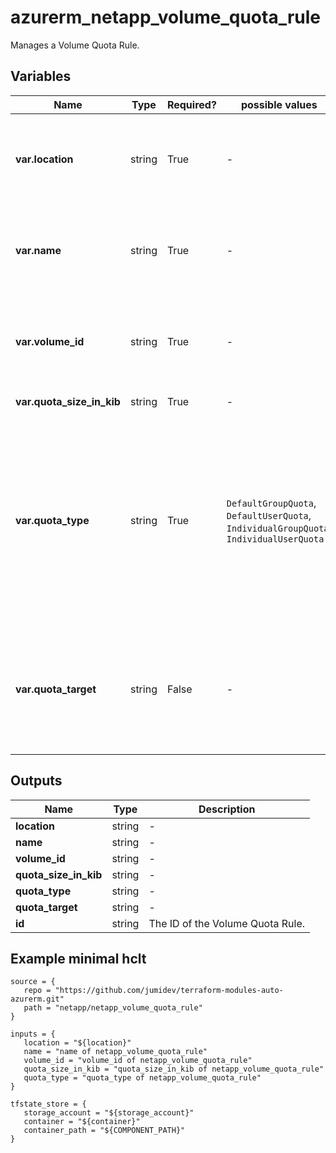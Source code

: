# azurerm_netapp_volume_quota_rule

Manages a Volume Quota Rule.

## Variables

| Name | Type | Required? |  possible values |  Description |
| ---- | ---- | --------- |  ----------- | ----------- |
| **var.location** | string | True | -  |  The Azure Region where the Volume Quota Rule should exist. Changing this forces a new Volume Quota Rule to be created. | 
| **var.name** | string | True | -  |  The name which should be used for this Volume Quota Rule. Changing this forces a new Volume Quota Rule to be created. | 
| **var.volume_id** | string | True | -  |  The NetApp volume ID where the Volume Quota Rule is assigned to. Changing this forces a new resource to be created. | 
| **var.quota_size_in_kib** | string | True | -  |  Quota size in kibibytes. | 
| **var.quota_type** | string | True | `DefaultGroupQuota`, `DefaultUserQuota`, `IndividualGroupQuota`, `IndividualUserQuota`  |  Quota type. Possible values are `DefaultGroupQuota`, `DefaultUserQuota`, `IndividualGroupQuota` and `IndividualUserQuota`. Please note that `IndividualGroupQuota` and `DefaultGroupQuota` are not applicable to SMB and dual-protocol volumes. Changing this forces a new resource to be created. | 
| **var.quota_target** | string | False | -  |  Quota Target. This can be Unix UID/GID for NFSv3/NFSv4.1 volumes and Windows User SID for CIFS based volumes. Changing this forces a new resource to be created. | 



## Outputs

| Name | Type | Description |
| ---- | ---- | --------- | 
| **location** | string  | - | 
| **name** | string  | - | 
| **volume_id** | string  | - | 
| **quota_size_in_kib** | string  | - | 
| **quota_type** | string  | - | 
| **quota_target** | string  | - | 
| **id** | string  | The ID of the Volume Quota Rule. | 

## Example minimal hclt

```hcl
source = {
   repo = "https://github.com/jumidev/terraform-modules-auto-azurerm.git" 
   path = "netapp/netapp_volume_quota_rule" 
}

inputs = {
   location = "${location}" 
   name = "name of netapp_volume_quota_rule" 
   volume_id = "volume_id of netapp_volume_quota_rule" 
   quota_size_in_kib = "quota_size_in_kib of netapp_volume_quota_rule" 
   quota_type = "quota_type of netapp_volume_quota_rule" 
}

tfstate_store = {
   storage_account = "${storage_account}" 
   container = "${container}" 
   container_path = "${COMPONENT_PATH}" 
}


```